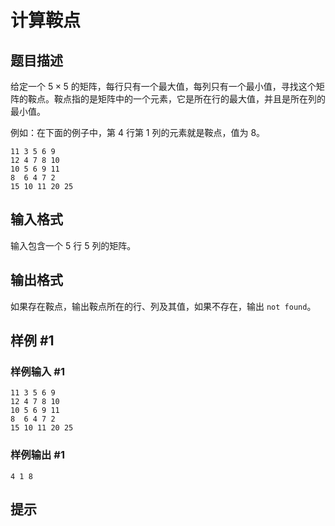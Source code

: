 # 计算鞍点

## 题目描述

给定一个 $5 \times 5$ 的矩阵，每行只有一个最大值，每列只有一个最小值，寻找这个矩阵的鞍点。鞍点指的是矩阵中的一个元素，它是所在行的最大值，并且是所在列的最小值。

例如：在下面的例子中，第 $4$ 行第 $1$ 列的元素就是鞍点，值为 $8$。

```
11 3 5 6 9
12 4 7 8 10
10 5 6 9 11
8  6 4 7 2
15 10 11 20 25
```

## 输入格式

输入包含一个 $5$ 行 $5$ 列的矩阵。

## 输出格式

如果存在鞍点，输出鞍点所在的行、列及其值，如果不存在，输出 `not found`。

## 样例 #1

### 样例输入 #1
```
11 3 5 6 9
12 4 7 8 10
10 5 6 9 11
8  6 4 7 2
15 10 11 20 25
```

### 样例输出 #1

```
4 1 8
```

## 提示


